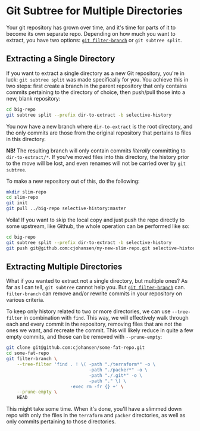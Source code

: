 # Git Subtree for Multiple Directories

Your git repository has grown over time, and it's time for parts of it to become
its own separate repo. Depending on how much you want to extract, you have two
options: [`git filter-branch`](https://git-scm.com/docs/git-filter-branch) or
`git subtree split`.

## Extracting a Single Directory

If you want to extract a single directory as a new Git repository, you're in
luck: `git subtree split` was made specifically for you. You achieve this in two
steps: first create a branch in the parent repository that only contains commits
pertaining to the directory of choice, then push/pull those into a new, blank
repository:

```sh
cd big-repo
git subtree split --prefix dir-to-extract -b selective-history
```

You now have a new branch where `dir-to-extract` is the root directory, and the
only commits are those from the original repository that pertains to files in
this directory.

**NB!** The resulting branch will only contain commits _literally_ committing to
`dir-to-extract/*`. If you've moved files into this directory, the history prior
to the move will be lost, and even renames will not be carried over by
`git subtree`.

To make a new repository out of this, do the following:

```sh
mkdir slim-repo
cd slim-repo
git init
git pull ../big-repo selective-history:master
```

Voila! If you want to skip the local copy and just push the repo directly to
some upstream, like Github, the whole operation can be performed like so:

```sh
cd big-repo
git subtree split --prefix dir-to-extract -b selective-history
git push git@github.com:cjohansen/my-new-slim-repo.git selective-history:master
```

## Extracting Multiple Directories

What if you wanted to extract not a single directory, but multiple ones? As far
as I can tell, `git subtree` cannot help you. But
[`git filter-branch`](https://git-scm.com/docs/git-filter-branch) can.
`filter-branch` can remove and/or rewrite commits in your repository on various
criteria.

To keep only history related to two or more directories, we can use
`--tree-filter` in combination with `find`. This way, we will effectively walk
through each and every commit in the repository, removing files that are not the
ones we want, and recreate the commit. This will likely reduce in quite a few
empty commits, and those can be removed with `--prune-empty`:

```sh
git clone git@github.com:cjohansen/some-fat-repo.git
cd some-fat-repo
git filter-branch \
    --tree-filter 'find . ! \( -path "./terraform*" -o \
                               -path "./packer*" -o \
                               -path "./.git*" -o \
                               -path "." \) \
                        -exec rm -fr {} +' \
    --prune-empty \
    HEAD
```

This might take some time. When it's done, you'll have a slimmed down repo with
only the files in the `terraform` and `packer` directories, as well as only
commits pertaining to those directories.
